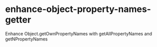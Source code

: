 # enhance-object-property-names-getter
Enhance Object.getOwnPropertyNames with getAllPropertyNames and getNPropertyNames
